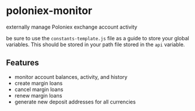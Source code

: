 # poloniex-monitor
externally manage Poloniex exchange account activity

be sure to use the `constants-template.js` file as a guide to store your global variables. This should be stored in your path file stored in the `api` variable.

## Features
* monitor account balances, activity, and history
* create margin loans
* cancel margin loans
* renew margin loans
* generate new deposit addresses for all currencies
